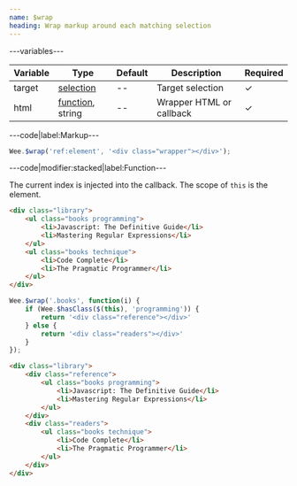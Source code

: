 ```yaml
---
name: $wrap
heading: Wrap markup around each matching selection
---
```


---variables---

| Variable | Type | Default | Description | Required |
| -- | -- | -- | -- | -- |
| target | [selection](/script#selection) | -- | Target selection | ✓ |
| html | [function](/script/#functions), string | -- | Wrapper HTML or callback | ✓ |

---code|label:Markup---

```javascript
Wee.$wrap('ref:element', '<div class="wrapper"></div>');
```

---code|modifier:stacked|label:Function---

The current index is injected into the callback. The scope of ```this``` is the element.

```html
<div class="library">
	<ul class="books programming">
		<li>Javascript: The Definitive Guide</li>
		<li>Mastering Regular Expressions</li>
	</ul>
	<ul class="books technique">
		<li>Code Complete</li>
		<li>The Pragmatic Programmer</li>
	</ul>
</div>
```

```javascript
Wee.$wrap('.books', function(i) {
	if (Wee.$hasClass($(this), 'programming')) {
		return '<div class="reference"></div>'
	} else {
		return '<div class="readers"></div>'
	}
});
```

```html
<div class="library">
	<div class="reference">
		<ul class="books programming">
			<li>Javascript: The Definitive Guide</li>
			<li>Mastering Regular Expressions</li>
		</ul>
	</div>
	<div class="readers">
		<ul class="books technique">
			<li>Code Complete</li>
			<li>The Pragmatic Programmer</li>
		</ul>
	</div>
</div>
```